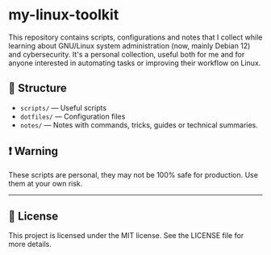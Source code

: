 # my-linux-toolkit

This repository contains scripts, configurations and notes that I collect while learning about GNU/Linux system administration (now, mainly Debian 12) and cybersecurity. It's a personal collection, useful both for me and for anyone interested in automating tasks or improving their workflow on Linux.


## 📁 Structure

- `scripts/` — Useful scripts
- `dotfiles/` — Configuration files
- `notes/` — Notes with commands, tricks, guides or technical summaries.

## ❗ Warning

These scripts are personal, they may not be 100% safe for production. Use them at your own risk.

---

## 📜 License

This project is licensed under the MIT license. See the LICENSE file for more details.
